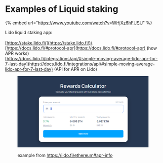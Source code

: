 # Examples of Liquid staking

{% embed url="https://www.youtube.com/watch?v=WHjXz6hFUSU" %}



Lido liquid staking app:\
\
[https://stake.lido.fi/](https://stake.lido.fi/)\
\
[https://docs.lido.fi/#protocol-apr](https://docs.lido.fi/#protocol-apr) (how APR works)\
[https://docs.lido.fi/integrations/api/#simple-moving-average-lido-apr-for-7-last-day](https://docs.lido.fi/integrations/api/#simple-moving-average-lido-apr-for-7-last-day) (API for APR on Lido)

<figure><img src="../.gitbook/assets/rewards calculator example.PNG" alt=""><figcaption><p>example from <a href="https://lido.fi/ethereum#apr-info">https://lido.fi/ethereum#apr-info</a></p></figcaption></figure>
